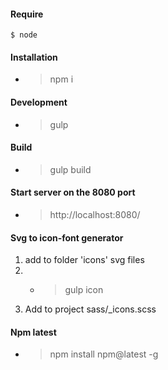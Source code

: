 #### Require
```
$ node
``` 

#### Installation
- > npm i

#### Development
- > gulp

#### Build
- > gulp build

#### Start server on the 8080 port
- > http://localhost:8080/

#### Svg to icon-font generator

1. add to folder 'icons' svg files
2. - > gulp icon
3. Add to project sass/_icons.scss

#### Npm latest
- > npm install npm@latest -g